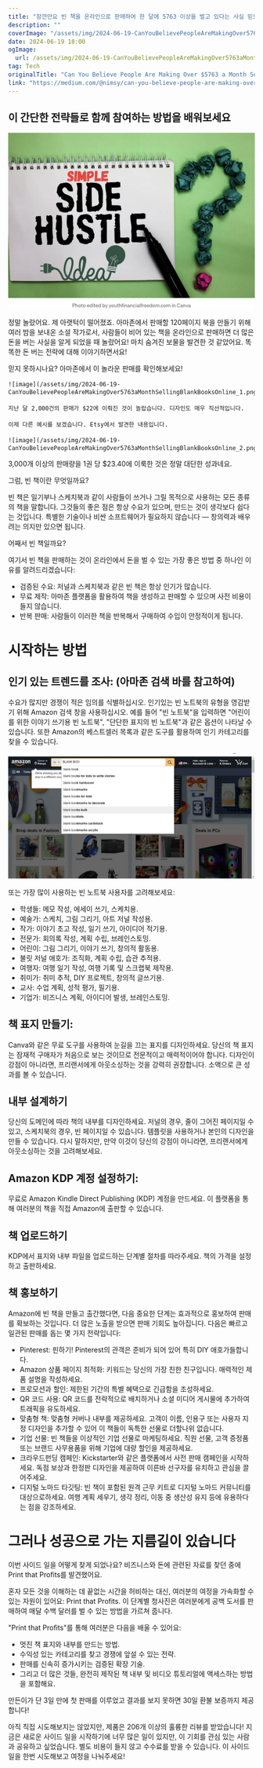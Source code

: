 ```yaml
---
title: "잠깐만요 빈 책을 온라인으로 판매하여 한 달에 5763 이상을 벌고 있다는 사실 믿으실 수 있나요"
description: ""
coverImage: "/assets/img/2024-06-19-CanYouBelievePeopleAreMakingOver5763aMonthSellingBlankBooksOnline_0.png"
date: 2024-06-19 18:00
ogImage: 
  url: /assets/img/2024-06-19-CanYouBelievePeopleAreMakingOver5763aMonthSellingBlankBooksOnline_0.png
tag: Tech
originalTitle: "Can You Believe People Are Making Over $5763 a Month Selling Blank Books Online?"
link: "https://medium.com/@nimsy/can-you-believe-people-are-making-over-5763-a-month-selling-blank-books-online-d17b933ccb81"
---
```



## 이 간단한 전략들로 함께 참여하는 방법을 배워보세요

![이미지](/assets/img/2024-06-19-CanYouBelievePeopleAreMakingOver5763aMonthSellingBlankBooksOnline_0.png)

정말 놀랐어요. 제 아랫턱이 떨어졌죠. 아마존에서 판매할 120페이지 북을 만들기 위해 여러 밤을 보내온 소설 작가로서, 사람들이 비어 있는 책을 온라인으로 판매하면 더 많은 돈을 버는 사실을 알게 되었을 때 놀랐어요! 마치 숨겨진 보물을 발견한 것 같았어요. 똑똑한 돈 버는 전략에 대해 이야기하면서요!

믿지 못하시나요? 아마존에서 이 놀라운 판매를 확인해보세요!

<div class="content-ad"></div>

```
![image](/assets/img/2024-06-19-CanYouBelievePeopleAreMakingOver5763aMonthSellingBlankBooksOnline_1.png)

지난 달 2,000건의 판매가 $22에 이뤄진 것이 놀랍습니다. 디자인도 매우 직선적입니다.

이제 다른 예시를 보겠습니다. Etsy에서 발견한 내용입니다.

![image](/assets/img/2024-06-19-CanYouBelievePeopleAreMakingOver5763aMonthSellingBlankBooksOnline_2.png)
```  

<div class="content-ad"></div>

3,000개 이상의 판매량을 1권 당 $23.40에 이룩한 것은 정말 대단한 성과네요.

그럼, 빈 책이란 무엇일까요?

빈 책은 일기부나 스케치북과 같이 사람들이 쓰거나 그릴 목적으로 사용하는 모든 종류의 책을 말합니다. 그것들의 좋은 점은 항상 수요가 있으며, 만드는 것이 생각보다 쉽다는 것입니다. 특별한 기술이나 비싼 소프트웨어가 필요하지 않습니다 — 창의력과 배우려는 의지만 있으면 됩니다.

어째서 빈 책일까요?

<div class="content-ad"></div>

여기서 빈 책을 판매하는 것이 온라인에서 돈을 벌 수 있는 가장 좋은 방법 중 하나인 이유를 알려드리겠습니다:

- 검증된 수요: 저널과 스케치북과 같은 빈 책은 항상 인기가 많습니다.
- 무료 제작: 아마존 플랫폼을 활용하여 책을 생성하고 판매할 수 있으며 사전 비용이 들지 않습니다.
- 반복 판매: 사람들이 이러한 책을 반복해서 구매하여 수입이 안정적이게 됩니다.

# 시작하는 방법

## 인기 있는 트렌드를 조사: (아마존 검색 바를 참고하여)

<div class="content-ad"></div>

수요가 많지만 경쟁이 적은 임의를 식별하십시오. 인기있는 빈 노트북의 유형을 영감받기 위해 Amazon 검색 창을 사용하십시오. 예를 들어 "빈 노트북"을 입력하면 "어린이를 위한 이야기 쓰기용 빈 노트북", "단단한 표지의 빈 노트북"과 같은 옵션이 나타날 수 있습니다. 또한 Amazon의 베스트셀러 목록과 같은 도구를 활용하여 인기 카테고리를 찾을 수 있습니다.

![이미지](/assets/img/2024-06-19-CanYouBelievePeopleAreMakingOver5763aMonthSellingBlankBooksOnline_3.png)

또는 가장 많이 사용하는 빈 노트북 사용자를 고려해보세요:

- 학생들: 메모 작성, 에세이 쓰기, 스케치용.
- 예술가: 스케치, 그림 그리기, 아트 저널 작성용.
- 작가: 이야기 초고 작성, 일기 쓰기, 아이디어 적기용.
- 전문가: 회의록 작성, 계획 수립, 브레인스토밍.
- 어린이: 그림 그리기, 이야기 쓰기, 창의적 활동용.
- 불릿 저널 애호가: 조직화, 계획 수립, 습관 추적용.
- 여행자: 여행 일기 작성, 여행 기록 및 스크랩북 제작용.
- 취미가: 취미 추적, DIY 프로젝트, 창의적 글쓰기용.
- 교사: 수업 계획, 성적 평가, 필기용.
- 기업가: 비즈니스 계획, 아이디어 발생, 브레인스토밍.

<div class="content-ad"></div>

## 책 표지 만들기:

Canva와 같은 무료 도구를 사용하여 눈길을 끄는 표지를 디자인하세요. 당신의 책 표지는 잠재적 구매자가 처음으로 보는 것이므로 전문적이고 매력적이어야 합니다. 디자인이 강점이 아니라면, 프리랜서에게 아웃소싱하는 것을 강력히 권장합니다. 소액으로 큰 성과를 볼 수 있습니다.

## 내부 설계하기

당신의 도메인에 따라 책의 내부를 디자인하세요. 저널의 경우, 줄이 그어진 페이지일 수 있고, 스케치북의 경우, 빈 페이지일 수 있습니다. 템플릿을 사용하거나 본인의 디자인을 만들 수 있습니다. 다시 말하지만, 만약 이것이 당신의 강점이 아니라면, 프리랜서에게 아웃소싱하는 것을 고려해보세요.

<div class="content-ad"></div>

## Amazon KDP 계정 설정하기:

무료로 Amazon Kindle Direct Publishing (KDP) 계정을 만드세요. 이 플랫폼을 통해 여러분의 책을 직접 Amazon에 출판할 수 있습니다.

## 책 업로드하기

KDP에서 표지와 내부 파일을 업로드하는 단계별 절차를 따라주세요. 책의 가격을 설정하고 출판하세요.

<div class="content-ad"></div>

## 책 홍보하기

Amazon에 빈 책을 만들고 출간했다면, 다음 중요한 단계는 효과적으로 홍보하여 판매를 확보하는 것입니다. 더 많은 노출을 받으면 판매 기회도 높아집니다. 다음은 빠르고 일관된 판매를 돕는 몇 가지 전략입니다:

- Pinterest: 핀하기! Pinterest의 관객은 준비가 되어 있어 특히 DIY 애호가들합니다.
- Amazon 상품 페이지 최적화: 키워드는 당신의 가장 친한 친구입니다. 매력적인 제품 설명을 작성하세요.
- 프로모션과 할인: 제한된 기간의 특별 혜택으로 긴급함을 조성하세요.
- QR 코드 사용: QR 코드를 전략적으로 배치하거나 소셜 미디어 게시물에 추가하여 트래픽을 유도하세요.
- 맞춤형 책: 맞춤형 커버나 내부를 제공하세요. 고객이 이름, 인용구 또는 사용자 지정 디자인을 추가할 수 있어 이 책들이 독특한 선물로 더할나위 없습니다.
- 기업 선물: 빈 책들을 이상적인 기업 선물로 마케팅하세요. 직원 선물, 고객 증정품 또는 브랜드 사무용품을 위해 기업에 대량 할인을 제공하세요.
- 크라우드펀딩 캠페인: Kickstarter와 같은 플랫폼에서 사전 판매 캠페인을 시작하세요. 독점 보상과 한정판 디자인을 제공하여 이른바 선구자를 유치하고 관심을 끌어주세요.
- 디지털 노마드 타깃팅: 빈 책이 포함된 원격 근무 키트로 디지털 노마드 커뮤니티를 대상으로하세요. 여행 계획 세우기, 생각 정리, 이동 중 생산성 유지 등에 유용하다는 점을 강조하세요.

# 그러나 성공으로 가는 지름길이 있습니다

<div class="content-ad"></div>

이번 사이드 일을 어떻게 찾게 되었나요? 비즈니스와 돈에 관련된 자료를 찾던 중에 Print that Profits를 발견했어요.

혼자 모든 것을 이해하는 데 끝없는 시간을 허비하는 대신, 여러분의 여정을 가속화할 수 있는 자원이 있어요: Print that Profits. 이 단계별 청사진은 여러분에게 공백 도서를 판매하여 매달 수백 달러를 벌 수 있는 방법을 가르쳐 줍니다.

"Print that Profits"를 통해 여러분은 다음을 배울 수 있어요:
- 멋진 책 표지와 내부를 만드는 방법.
- 수익성 있는 카테고리를 찾고 경쟁에 앞설 수 있는 전략.
- 판매를 신속히 증가시키는 검증된 확장 기술.
- 그리고 더 많은 것들, 완전히 제작된 책 내부 및 비디오 튜토리얼에 액세스하는 방법을 포함해요.

<div class="content-ad"></div>

만든이가 단 3일 만에 첫 판매를 이루었고 결과를 보지 못하면 30일 환불 보증까지 제공합니다!

아직 직접 시도해보지는 않았지만, 제품은 206개 이상의 훌륭한 리뷰를 받았습니다! 지금은 새로운 사이드 일을 시작하기에 너무 많은 일이 있지만, 이 기회를 관심 있는 사람과 공유하고 싶었습니다. 별도 비용이 들지 않고 수수료를 받을 수 있습니다. 이 사이드 일을 한번 시도해보고 여정을 나눠주세요!